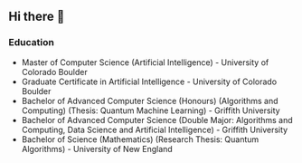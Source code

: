 ## Hi there 👋

### Education
- Master of Computer Science (Artificial Intelligence) - University of Colorado Boulder
- Graduate Certificate in Artificial Intelligence - University of Colorado Boulder 
- Bachelor of Advanced Computer Science (Honours) (Algorithms and Computing) (Thesis: Quantum Machine Learning) - Griffith University
- Bachelor of Advanced Computer Science (Double Major: Algorithms and Computing, Data Science and Artificial Intelligence) - Griffith University
- Bachelor of Science (Mathematics) (Research Thesis: Quantum Algorithms) - University of New England

<!--
**JackQuantum/JackQuantum** is a ✨ _special_ ✨ repository because its `README.md` (this file) appears on your GitHub profile.

Here are some ideas to get you started:

- 🔭 I’m currently working on ...
- 🌱 I’m currently learning ...
- 👯 I’m looking to collaborate on ...
- 🤔 I’m looking for help with ...
- 💬 Ask me about ...
- 📫 How to reach me: ...
- 😄 Pronouns: ...
- ⚡ Fun fact: ...
-->
